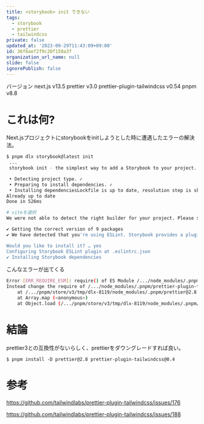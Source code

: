 ```yaml
---
title: <storybook> init できない
tags:
  - storybook
  - prettier
  - tailwindcss
private: false
updated_at: '2023-09-29T11:43:09+09:00'
id: 36f6aef2f9c20f150a3f
organization_url_name: null
slide: false
ignorePublish: false
---
```

バージョン
next.js v13.5
prettier v3.0
prettier-plugin-tailwindcss v0.54
pnpm v8.8

# これは何?
Next.jsプロジェクトにstorybookをinitしようとした時に遭遇したエラーの解決法。

```bash
$ pnpm dlx storybook@latest init
 ...
 storybook init - the simplest way to add a Storybook to your project.

 • Detecting project type. ✓
 • Preparing to install dependencies. ✓
 • Installing dependenciesLockfile is up to date, resolution step is skipped
Already up to date
Done in 526ms

# viteを選択
We were not able to detect the right builder for your project. Please select one: › Vite

✔ Getting the correct version of 9 packages
✔ We have detected that you're using ESLint. Storybook provides a plugin that gives the best experience with Storybook and helps follow best practices: https://github.com/storybookjs/eslint-plugin-storybook#readme

Would you like to install it? … yes
Configuring Storybook ESLint plugin at .eslintrc.json
✔ Installing Storybook dependencies
```

こんなエラーが出てくる
```bash
Error [ERR_REQUIRE_ESM]: require() of ES Module /.../node_modules/.pnpm/prettier-plugin-tailwindcss@0.5.4_prettier@3.0.3/node_modules/prettier-plugin-tailwindcss/dist/index.mjs not supported.
Instead change the require of /.../node_modules/.pnpm/prettier-plugin-tailwindcss@0.5.4_prettier@3.0.3/node_modules/prettier-plugin-tailwindcss/dist/index.mjs to a dynamic import() which is available in all CommonJS modules.
    at /.../pnpm/store/v3/tmp/dlx-8119/node_modules/.pnpm/prettier@2.8.8/node_modules/prettier/index.js:38143:10
    at Array.map (<anonymous>)
    at Object.load (/.../pnpm/store/v3/tmp/dlx-8119/node_modules/.pnpm/prettier@2.8.8/node_modules/prettier/index.js:38141:128)
```

# 結論
prettier3との互換性がないらしく、prettierをダウングレードすれば良い。
```
$ pnpm install -D prettier@2.8 prettier-plugin-tailwindcss@0.4
```


# 参考

https://github.com/tailwindlabs/prettier-plugin-tailwindcss/issues/176

https://github.com/tailwindlabs/prettier-plugin-tailwindcss/issues/188
